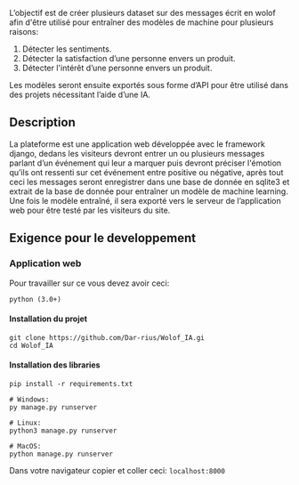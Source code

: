 L’objectif est de créer plusieurs dataset sur des messages écrit en wolof afin d'être utilisé pour entraîner des modèles de machine pour plusieurs raisons:
1. Détecter les sentiments.
2. Détecter la satisfaction d’une personne envers un produit. 
3. Détecter l'intérêt d’une personne envers un produit.

Les modèles seront ensuite exportés sous forme d’API pour être utilisé dans des projets nécessitant l’aide d’une IA. 

## Description

La plateforme est une application web développée avec le framework django, dedans les  visiteurs devront entrer un ou plusieurs messages parlant d’un événement qui leur a marquer puis devront préciser l'émotion qu’ils ont ressenti sur cet événement entre positive ou négative, après tout ceci les messages seront enregistrer dans une base de donnée en sqlite3 et extrait de la base de donnée pour entraîner un modèle de machine learning. 
Une fois le modèle entraîné, il sera exporté vers le serveur de l’application web pour être testé par les visiteurs du site.

## Exigence pour le developpement 

### Application web

Pour travailler sur ce vous devez avoir ceci:

``python (3.0+)``

#### Installation du projet

```
git clone https://github.com/Dar-rius/Wolof_IA.gi
cd Wolof_IA
```

#### Installation des libraries

``pip install -r requirements.txt``

````
# Windows:
py manage.py runserver 

# Linux:
python3 manage.py runserver

# MacOS:
python manage.py runserver 
````

Dans votre navigateur copier et coller ceci:
``localhost:8000``
